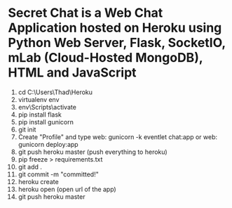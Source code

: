 # Secret Chat is a Web Chat Application hosted on Heroku using Python Web Server, Flask, SocketIO, mLab (Cloud-Hosted MongoDB), HTML and JavaScript

1. cd C:\Users\Thad\Heroku
2. virtualenv env
3. env\Scripts\activate
4. pip install flask
5. pip install gunicorn
6. git init
7. Create "Profile" and type web: gunicorn -k eventlet chat:app or web: gunicorn deploy:app
8. git push heroku master (push everything to heroku)
9. pip freeze > requirements.txt
10. git add .
11. git commit -m "committed!"
12. heroku create
13. heroku open (open url of the app)
14. git push heroku master
